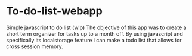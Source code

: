 # To-do-list-webapp
Simple javascript to do list (wip)
The objective of this app was to create a short term organizer for tasks up to a month off. By using javascript and specifically its localstorage feature i can make a todo
list that allows for cross session memory.
